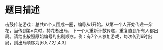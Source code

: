 # 题目描述

   击鼓传花游戏：总共m个人围成一圈，编号从1开始。从第一个人开始传递一朵花，当传到第n次时，持花者出局，下一个人重新计数传递，重复直到所有人都出局。请给出按照原始编号的出剧顺序。例：有7个人参加游戏，每次传到6时出局，则出局顺序为[6,5,7,2,1,4,3] 
